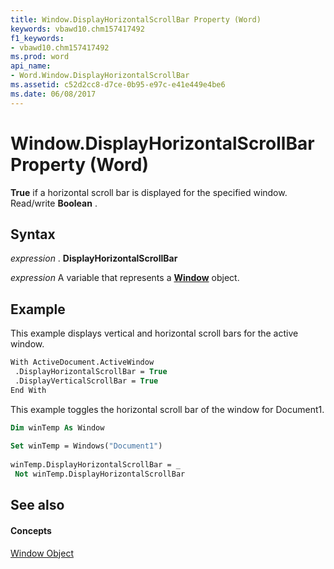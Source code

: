 ```yaml
---
title: Window.DisplayHorizontalScrollBar Property (Word)
keywords: vbawd10.chm157417492
f1_keywords:
- vbawd10.chm157417492
ms.prod: word
api_name:
- Word.Window.DisplayHorizontalScrollBar
ms.assetid: c52d2cc8-d7ce-0b95-e97c-e41e449e4be6
ms.date: 06/08/2017
---
```



# Window.DisplayHorizontalScrollBar Property (Word)

 **True** if a horizontal scroll bar is displayed for the specified window. Read/write **Boolean** .


## Syntax

 _expression_ . **DisplayHorizontalScrollBar**

 _expression_ A variable that represents a **[Window](window-object-word.md)** object.


## Example

This example displays vertical and horizontal scroll bars for the active window.


```vb
With ActiveDocument.ActiveWindow 
 .DisplayHorizontalScrollBar = True 
 .DisplayVerticalScrollBar = True 
End With
```

This example toggles the horizontal scroll bar of the window for Document1.




```vb
Dim winTemp As Window 
 
Set winTemp = Windows("Document1") 
 
winTemp.DisplayHorizontalScrollBar = _ 
 Not winTemp.DisplayHorizontalScrollBar
```


## See also


#### Concepts


[Window Object](window-object-word.md)

